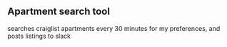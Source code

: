 ## Apartment search tool

searches craiglist apartments every 30 minutes for my preferences, and posts listings to slack